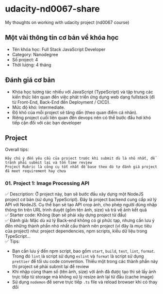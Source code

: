# udacity-nd0067-share
My thoughts on working with udacity project (nd0067 course)

## Một vài thông tin cơ bản về khóa học
+ Tên khóa học: Full Stack JavaScript Developer
+ Category: Nanodegree
+ Số project: 4
+ Thời lượng: 4 tháng


## Đánh giá cơ bản
+ Khóa học tương tác nhiều với JavaScript (TypeScript) và tập trung các kiến thức liên quan đến việc phát triển
ứng dụng web dạng fullstack (đi từ Front-End, Back-End đến Deployment / CICD).
+ Mức độ khó: Intermediate.
+ Độ khó của mỗi project sẽ tăng dần (theo quan điểm cá nhân).
+ Riêng project cuối liên quan đến devops nên có thể
bước đầu hơi khó tiếp cận đối với các bạn developer

## Project
Overall tips:
```
Hãy chú ý đến yêu cầu của project trước khi submit dù là nhỏ nhất, để tránh phải submit lại và tốn time review
Project Rubric là công cụ tốt nhất để base theo đó tự đánh giá project đã meet requirement hay chưa
```

### 01. Project 1: Image Processing API
:white_check_mark: Description: Ở project này, bạn sẽ bước đầu xây dựng một NodeJS project cơ bản (sử dụng TypeScript).
Đây là project backend cung cấp xử lý API với NodeJS. Cụ thể bạn sẽ tạo API crop ảnh, cho phép người dùng nhập thông tin trên URL trình duyệt (gồm tên ảnh, size) và trả về ảnh kết quả
<br/>
:white_check_mark: Starter code: Không (bạn sẽ phải xây dựng project từ đầu)
<br/>
:white_check_mark: Đánh giá: Mặc dù xử lý Back-end không có gì phức tạp, nhưng cần lưu ý đến những thành phần nhỏ nhất cấu thành nên project (vì đây là mục tiêu của project) như: project dependencies, npm scripts, kiểu dữ liệu trong TypeScript...
<br/>
:white_check_mark: Tips:
- Bạn cần lưu ý đến npm script, bao gồm `start`, `build`, `test`, `lint`, `format`. Trong đó `lint` là script sử dụng `eslint` và `format` là script sử dụng `prettier` để tối ưu code convention.
Thiếu một trong các thành phần này thì project sẽ phải submit lại để review
- Khi nhập cùng tham số (tên ảnh, size) với ảnh đã được tạo thì sẽ lấy ảnh trực tiếp từ storage mà không xử lý resize ảnh lại từ đầu (cache image)
- Sử dụng `nodemon` để serve trực tiếp `.ts` file và reload browser khi có thay đổi
